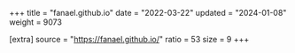 +++
title = "fanael.github.io"
date = "2022-03-22"
updated = "2024-01-08"
weight = 9073

[extra]
source = "https://fanael.github.io/"
ratio = 53
size = 9
+++
